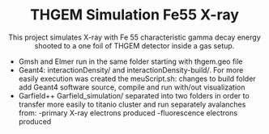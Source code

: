 <h1 align="center">THGEM Simulation Fe55 X-ray</h1>
<p align="center">This project simulates X-ray with Fe 55 characteristic gamma decay energy shooted to a one foil of THGEM detector inside a gas setup.</p>


* Gmsh and Elmer
run in the same folder starting with thgem.geo file
* Geant4:
interactionDensity/ and interactionDensity-build/. For more easily execution was created the meuScript.sh: changes to build folder add Geant4 software source, compile and run with/out visualization
* Garfield++
Garfield_simulation/ separated into two folders in order to transfer more easily to titanio cluster and run separately avalanches from: 
-primary X-ray electrons produced
-fluorescence electrons produced

